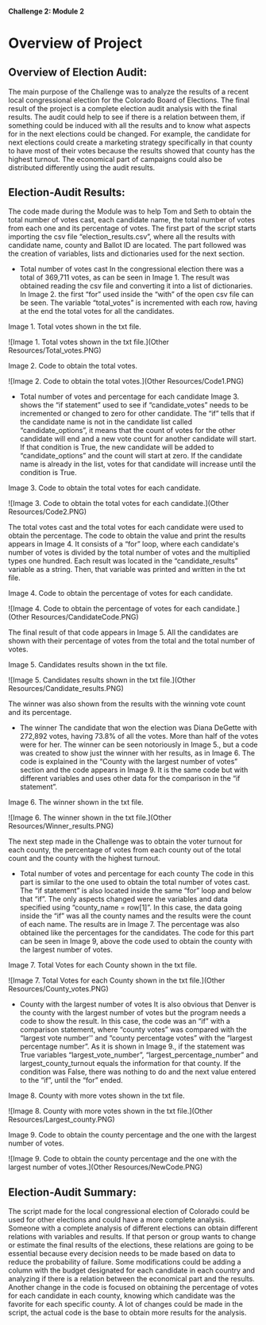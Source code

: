 #### Challenge 2: Module 2

# Overview of Project

## Overview of Election Audit: 

The main purpose of the Challenge was to analyze the results of a recent local congressional election for the Colorado Board of Elections. The final result of the project is a complete election audit analysis with the final results. The audit could help to see if there is a relation between them, if something could be induced with all the results and to know what aspects for in the next elections could be changed. For example, the candidate for next elections could create a marketing strategy specifically in that county to have most of their votes because the results showed that county has the highest turnout. The economical part of campaigns could also be distributed differently using the audit results.


## Election-Audit Results: 

The code made during the Module was to help Tom and Seth to obtain the total number of votes cast, each candidate name, the total number of votes from each one and its percentage of votes. 
The first part of the script starts importing the csv file “election_results.csv”, where all the results with candidate name, county and Ballot ID are located. The part followed was the creation of variables, lists and dictionaries used for the next section. 
	
* Total number of votes cast
In the congressional election there was a total of 369,711 votes, as can be seen in Image 1. The result was obtained reading the csv file and converting it into a list of dictionaries. In Image 2. the first “for” used inside the “with” of the open csv file can be seen. The variable “total_votes” is incremented with each row, having at the end the total votes for all the candidates.

Image 1. Total votes shown in the txt file.

![Image 1. Total votes shown in the txt file.](Other Resources/Total_votes.PNG)

Image 2. Code to obtain the total votes.

![Image 2. Code to obtain the total votes.](Other Resources/Code1.PNG)

* Total number of votes and percentage for each candidate
Image 3. shows the “if statement” used to see if “candidate_votes” needs to be incremented or changed to zero for other candidate. The “if” tells that if the candidate name is not in the candidate list called “candidate_options”, it means that the count of votes for the other candidate will end and a new vote count for another candidate will start. If that condition is True, the new candidate will be added to “candidate_options” and the count will start at zero. If the candidate name is already in the list, votes for that candidate will increase until the condition is True.

Image 3. Code to obtain the total votes for each candidate.

![Image 3. Code to obtain the total votes for each candidate.](Other Resources/Code2.PNG)

The total votes cast and the total votes for each candidate were used to obtain the percentage. The code to obtain the value and print the results appears in Image 4. It consists of a “for” loop, where each candidate's number of votes is divided by the total number of votes and the multiplied types one hundred. Each result was located in the “candidate_results” variable as a string. Then, that variable was printed and written in the txt file.

Image 4. Code to obtain the percentage of votes for each candidate.

![Image 4. Code to obtain the percentage of votes for each candidate.](Other Resources/CandidateCode.PNG)

The final result of that code appears in Image 5. All the candidates are shown with their percentage of votes from the total and the total number of votes.

Image 5. Candidates results shown in the txt file.

![Image 5. Candidates results shown in the txt file.](Other Resources/Candidate_results.PNG)

The winner was also shown from the results with the winning vote count and its percentage. 

* The winner
The candidate that won the election was Diana DeGette with 272,892 votes, having 73.8% of all the votes. More than half of the votes were for her. The winner can be seen notoriously in Image 5., but a code was created to show just the winner with her results, as in Image 6. The code is explained in the “County with the largest number of votes” section and the code appears in Image 9. It is the same code but with different variables and uses other data for the comparison in the “if statement”.

Image 6. The winner shown in the txt file.

![Image 6. The winner shown in the txt file.](Other Resources/Winner_results.PNG)

The next step made in the Challenge was to obtain the voter turnout for each county, the percentage of votes from each county out of the total count and the county with the highest turnout.

* Total number of votes and percentage for each county
The code in this part is similar to the one used to obtain the total number of votes cast. The “if statement” is also located inside the same “for” loop and below that “if”. The only aspects changed were the variables and data specified using “county_name = row[1]”. In this case, the data going inside the “if” was all the county names and the results were the count of each name. The results are in Image 7. 
The percentage was also obtained like the percentages for the candidates. The code for this part can be seen in Image 9, above the code used to obtain the county with the largest number of votes.

Image 7. Total Votes for each County shown in the txt file.

![Image 7. Total Votes for each County shown in the txt file.](Other Resources/County_votes.PNG)

* County with the largest number of votes
It is also obvious that Denver is the county with the largest number of votes but the program needs a code to show the result. In this case, the code was an “if” with a comparison statement, where “county votes” was compared with the “largest vote number'' and “county percentage votes” with the “largest percentage number”. As it is shown in Image 9., if the statement was True variables “largest_vote_number”, “largest_percentage_number” and largest_county_turnout equals the information for that county. If the condition was False, there was nothing to do and the next value entered to the “if”, until the “for” ended.

Image 8. County with more votes shown in the txt file.

![Image 8. County with more votes shown in the txt file.](Other Resources/Largest_county.PNG)

Image 9. Code to obtain the county percentage and the one with the largest number of votes.

![Image 9. Code to obtain the county percentage and the one with the largest number of votes.](Other Resources/NewCode.PNG)


## Election-Audit Summary: 

The script made for the local congressional election of Colorado could be used for other elections and could have a more complete analysis. Someone with a complete analysis of different elections can obtain different relations with variables and results. If that person or group wants to change or estimate the final results of the elections, these relations are going to be essential because every decision needs to be made based on data to reduce the probability of failure.
Some modifications could be adding a column with the budget designated for each candidate in each country and analyzing if there is a relation between the economical part and the results. Another change in the code is focused on obtaining the percentage of votes for each candidate in each county, knowing which candidate was the favorite for each specific county. A lot of changes could be made in the script, the actual code is the base to obtain more results for the analysis.

